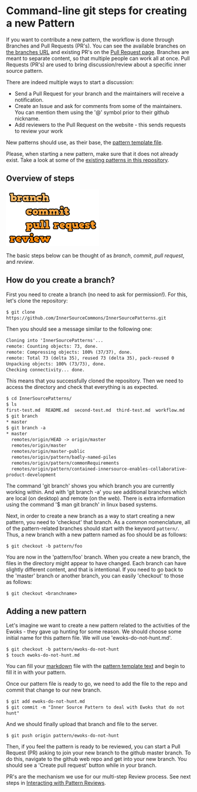 # Command-line git steps for creating a new Pattern

If you want to contribute a new pattern, the workflow is done through Branches and Pull Requests (PR's). You can see the available branches on [the branches URL](https://github.com/InnerSourceCommons/InnerSourcePatterns/branches/all) and existing PR's on the [Pull Request page](https://github.com/InnerSourceCommons/InnerSourcePatterns/pulls). Branches are meant to separate content, so that multiple people can work all at once. Pull Requests (PR's) are used to bring discussion/review about a specific inner source pattern.

There are indeed multiple ways to start a discussion:

* Send a Pull Request for your branch and the maintainers will receive a notification.
* Create an Issue and ask for comments from some of the maintainers. You can mention them using the '@' symbol prior to their github nickname.
* Add reviewers to the Pull Request on the website - this sends requests to review your work

New patterns should use, as their base, the [pattern template file](pattern-template.md).

Please, when starting a new pattern, make sure that it does not already exist. Take a look at some of the [existing patterns in this repository](/README.md#reviewed-patterns-proven-and-reviewed).

## Overview of steps

![branch, commit, pull request, review](/assets/img/branchCommitPullReview.png)

The basic steps below can be thought of as *branch*, *commit*, *pull request*, and *review*.


## How do you create a branch?

First you need to create a branch (no need to ask for permission!). For this, let's clone the repository:

```
$ git clone https://github.com/InnerSourceCommons/InnerSourcePatterns.git
```

Then you should see a message similar to the following one:

```
Cloning into 'InnerSourcePatterns'...
remote: Counting objects: 73, done.
remote: Compressing objects: 100% (37/37), done.
remote: Total 73 (delta 35), reused 73 (delta 35), pack-reused 0
Unpacking objects: 100% (73/73), done.
Checking connectivity... done.
```

This means that you successfully cloned the repository. Then we need to access the directory and check that everything is as expected.

```
$ cd InnerSourcePatterns/
$ ls
first-test.md  README.md  second-test.md  third-test.md  workflow.md
$ git branch
* master
$ git branch -a
* master
  remotes/origin/HEAD -> origin/master
  remotes/origin/master
  remotes/origin/master-public
  remotes/origin/pattern/badly-named-piles
  remotes/origin/pattern/commonRequirements
  remotes/origin/pattern/contained-innersource-enables-collaborative-product-development
```

The command 'git branch' shows you which branch you are currently working within.
And with 'git branch -a' you see additional branches which are local (on desktop) and remote (on the web).
There is extra information using the command '$ man git branch' in linux based systems.

Next, in order to create a new branch as a way to start creating a new pattern,
you need to 'checkout' that branch. As a common nomenclature, all of the
pattern-related branches should start with the keyword `pattern/`. Thus, a new
branch with a new pattern named as foo should be as follows:

```
$ git checkout -b pattern/foo
```

You are now in the 'pattern/foo' branch. When you create a new branch, the files
in the directory might appear to have changed. Each branch can have slightly different content, and that is intentional. If you need to go back to the 'master' branch or another branch, you can easily 'checkout' to those as follows:

```
$ git checkout <branchname>
```

## Adding a new pattern

Let's imagine we want to create a new pattern related to the activities of the
Ewoks - they gave up hunting for some reason. We should choose some initial
name for this pattern file. We will use 'ewoks-do-not-hunt.md'.

```
$ git checkout -b pattern/ewoks-do-not-hunt
$ touch ewoks-do-not-hunt.md
```

You can fill your [markdown](markdown-info.md) file with the [pattern template text](pattern-template.md) and begin to fill it in with your pattern.

Once our pattern file is ready to go, we need to add the file to the repo and
commit that change to our new branch.

```
$ git add ewoks-do-not-hunt.md
$ git commit -m "Inner Source Pattern to deal with Ewoks that do not hunt"
```

And we should finally upload that branch and file to the server.

```
$ git push origin pattern/ewoks-do-not-hunt
```

Then, if you feel the pattern is ready to be reviewed, you can start a Pull Request (PR) asking to join your new branch to the github master branch. To do this, navigate to the github web repo and get into your new branch. You should see a 'Create pull request' button while in your branch.

PR's are the mechanism we use for our multi-step Review process. See next steps in [Interacting with Pattern Reviews](/CONTRIBUTING.md#c-interacting-with-patterns-reviews).
